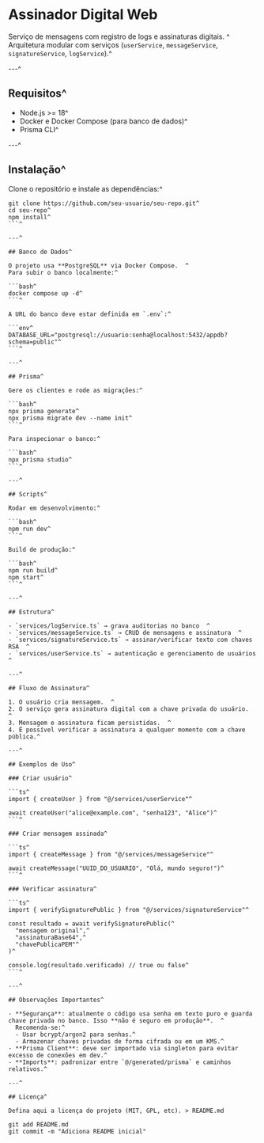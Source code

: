 # Assinador Digital Web

Serviço de mensagens com registro de logs e assinaturas digitais.  ^
Arquitetura modular com serviços (`userService`, `messageService`, `signatureService`, `logService`).^

---^

## Requisitos^

- Node.js >= 18^
- Docker e Docker Compose (para banco de dados)^
- Prisma CLI^

---^

## Instalação^

Clone o repositório e instale as dependências:^

```bash^
git clone https://github.com/seu-usuario/seu-repo.git^
cd seu-repo^
npm install^
```^

---^

## Banco de Dados^

O projeto usa **PostgreSQL** via Docker Compose.  ^
Para subir o banco localmente:^

```bash^
docker compose up -d^
```^

A URL do banco deve estar definida em `.env`:^

```env^
DATABASE_URL="postgresql://usuario:senha@localhost:5432/appdb?schema=public"^
```^

---^

## Prisma^

Gere os clientes e rode as migrações:^

```bash^
npx prisma generate^
npx prisma migrate dev --name init^
```^

Para inspecionar o banco:^

```bash^
npx prisma studio^
```^

---^

## Scripts^

Rodar em desenvolvimento:^

```bash^
npm run dev^
```^

Build de produção:^

```bash^
npm run build^
npm start^
```^

---^

## Estrutura^

- `services/logService.ts` → grava auditorias no banco  ^
- `services/messageService.ts` → CRUD de mensagens e assinatura  ^
- `services/signatureService.ts` → assinar/verificar texto com chaves RSA  ^
- `services/userService.ts` → autenticação e gerenciamento de usuários  ^

---^

## Fluxo de Assinatura^

1. O usuário cria mensagem.  ^
2. O serviço gera assinatura digital com a chave privada do usuário.  ^
3. Mensagem e assinatura ficam persistidas.  ^
4. É possível verificar a assinatura a qualquer momento com a chave pública.^

---^

## Exemplos de Uso^

### Criar usuário^

```ts^
import { createUser } from "@/services/userService"^

await createUser("alice@example.com", "senha123", "Alice")^
```^

### Criar mensagem assinada^

```ts^
import { createMessage } from "@/services/messageService"^

await createMessage("UUID_DO_USUARIO", "Olá, mundo seguro!")^
```^

### Verificar assinatura^

```ts^
import { verifySignaturePublic } from "@/services/signatureService"^

const resultado = await verifySignaturePublic(^
  "mensagem original",^
  "assinaturaBase64",^
  "chavePublicaPEM"^
)^

console.log(resultado.verificado) // true ou false^
```^

---^

## Observações Importantes^

- **Segurança**: atualmente o código usa senha em texto puro e guarda chave privada no banco. Isso **não é seguro em produção**.  ^
  Recomenda-se:^
  - Usar bcrypt/argon2 para senhas.^
  - Armazenar chaves privadas de forma cifrada ou em um KMS.^
- **Prisma Client**: deve ser importado via singleton para evitar excesso de conexões em dev.^
- **Imports**: padronizar entre `@/generated/prisma` e caminhos relativos.^

---^

## Licença^

Defina aqui a licença do projeto (MIT, GPL, etc). > README.md

git add README.md
git commit -m "Adiciona README inicial"
